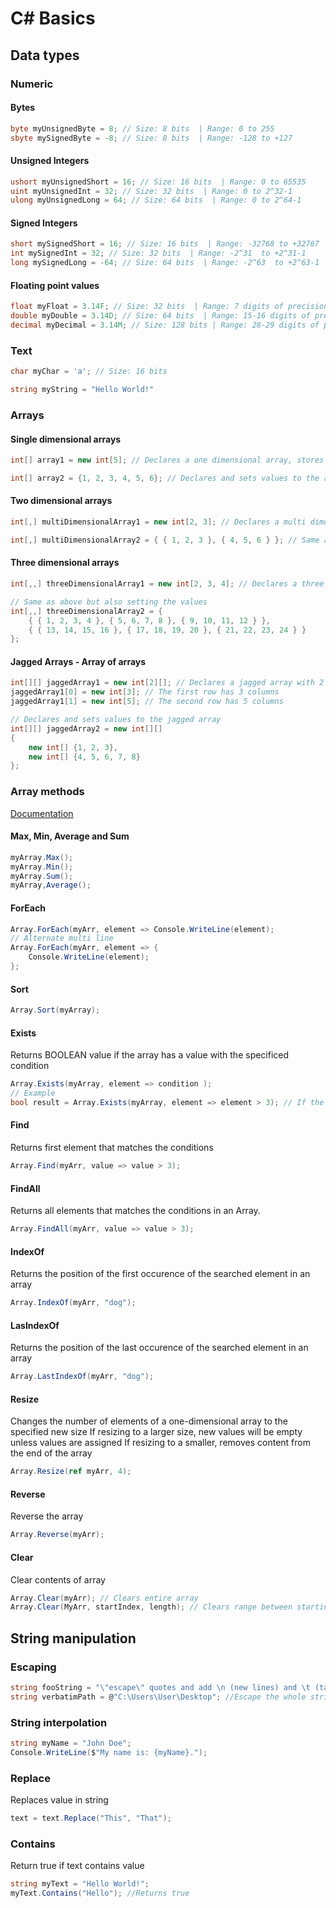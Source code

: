 # C# Basics

## Data types
### Numeric
#### Bytes
```cs
byte myUnsignedByte = 8; // Size: 8 bits  | Range: 0 to 255
sbyte mySignedByte = -8; // Size: 8 bits  | Range: -128 to +127
```
#### Unsigned Integers
```cs
ushort myUnsignedShort = 16; // Size: 16 bits  | Range: 0 to 65535
uint myUnsignedInt = 32; // Size: 32 bits  | Range: 0 to 2^32-1
ulong myUnsignedLong = 64; // Size: 64 bits  | Range: 0 to 2^64-1
```
#### Signed Integers
```cs
short mySignedShort = 16; // Size: 16 bits  | Range: -32768 to +32767
int mySignedInt = 32; // Size: 32 bits  | Range: -2^31  to +2^31-1
long mySignedLong = -64; // Size: 64 bits  | Range: -2^63  to +2^63-1
```
#### Floating point values
```cs
float myFloat = 3.14F; // Size: 32 bits  | Range: 7 digits of precision | Fastest but most "unprecise"
double myDouble = 3.14D; // Size: 64 bits  | Range: 15-16 digits of precision
decimal myDecimal = 3.14M; // Size: 128 bits | Range: 28-29 digits of precision | Slowest but most precise, used for finance
```

### Text
```cs
char myChar = 'a'; // Size: 16 bits
```
```cs
string myString = "Hello World!"
```

### Arrays
#### Single dimensional arrays
```cs
int[] array1 = new int[5]; // Declares a one dimensional array, stores 5 integers
```
```cs
int[] array2 = {1, 2, 3, 4, 5, 6}; // Declares and sets values to the array
```
#### Two dimensional arrays
```cs
int[,] multiDimensionalArray1 = new int[2, 3]; // Declares a multi dimensional array, in this case it has 2 rows and three values
```
```cs
int[,] multiDimensionalArray2 = { { 1, 2, 3 }, { 4, 5, 6 } }; // Same as above but also setting the values
```
#### Three dimensional arrays
```cs
int[,,] threeDimensionalArray1 = new int[2, 3, 4]; // Declares a three dimensional array, in this case it has 2 sets, each with 3 rows and four values
```
```cs
// Same as above but also setting the values
int[,,] threeDimensionalArray2 = { 
    { { 1, 2, 3, 4 }, { 5, 6, 7, 8 }, { 9, 10, 11, 12 } }, 
    { { 13, 14, 15, 16 }, { 17, 18, 19, 20 }, { 21, 22, 23, 24 } } 
};
```
#### Jagged Arrays - Array of arrays
```cs
int[][] jaggedArray1 = new int[2][]; // Declares a jagged array with 2 rows
jaggedArray1[0] = new int[3]; // The first row has 3 columns
jaggedArray1[1] = new int[5]; // The second row has 5 columns
```
```cs
// Declares and sets values to the jagged array
int[][] jaggedArray2 = new int[][] 
{ 
    new int[] {1, 2, 3}, 
    new int[] {4, 5, 6, 7, 8} 
};
```

### Array methods
[Documentation](#https://learn.microsoft.com/en-us/dotnet/api/system.array.constrainedcopy?view=net-7.0)
#### Max, Min, Average and Sum
```cs
myArray.Max();
myArray.Min();
myArray.Sum();
myArray,Average();
```

#### ForEach
```cs
Array.ForEach(myArr, element => Console.WriteLine(element);
// Alternate multi line
Array.ForEach(myArr, element => {
    Console.WriteLine(element);
};
```

#### Sort
```cs
Array.Sort(myArray);
```
#### Exists
Returns BOOLEAN value if the array has a value with the specificed condition
```cs
Array.Exists(myArray, element => condition );
// Example
bool result = Array.Exists(myArray, element => element > 3); // If the array contains a number higher than 3 returns true
```
#### Find
Returns first element that matches the conditions
```cs
Array.Find(myArr, value => value > 3);
```

#### FindAll
Returns all elements that matches the conditions in an Array.
```cs
Array.FindAll(myArr, value => value > 3);
```

#### IndexOf
Returns the position of the first occurence of the searched element in an array
```cs
Array.IndexOf(myArr, "dog");
```
#### LasIndexOf
Returns the position of the last occurence of the searched element in an array
```cs
Array.LastIndexOf(myArr, "dog");
```

#### Resize
Changes the number of elements of a one-dimensional array to the specified new size
If resizing to a larger size, new values will be empty unless values are assigned
If resizing to a smaller, removes content from the end of the array
```cs
Array.Resize(ref myArr, 4);
```

#### Reverse
Reverse the array
```cs
Array.Reverse(myArr);
```

#### Clear
Clear contents of array
```cs
Array.Clear(myArr); // Clears entire array
Array.Clear(MyArr, startIndex, length); // Clears range between starting index and number of elements to clear
```

## String manipulation

### Escaping
```cs
string fooString = "\"escape\" quotes and add \n (new lines) and \t (tabs)";
string verbatimPath = @"C:\Users\User\Desktop"; //Escape the whole string
```
### String interpolation
```cs
string myName = "John Doe";
Console.WriteLine($"My name is: {myName}.");
```

### Replace
Replaces value in string
```cs
text = text.Replace("This", "That"); 
```

### Contains
Return true if text contains value
```cs
string myText = "Hello World!";
myText.Contains("Hello"); //Returns true
```
